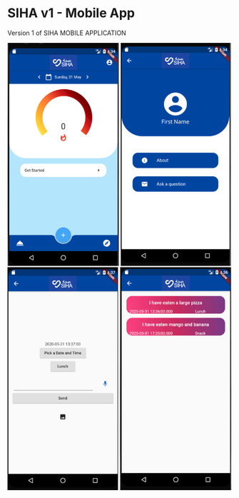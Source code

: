 # SIHA v1 - Mobile App
Version 1 of SIHA MOBILE APPLICATION

<img src='readme/home.PNG' height = 500> <img src='readme/user.PNG' height = 500> <img src='readme/food_log.PNG' height = 500> <img src='readme/food_history.PNG' height = 500>
